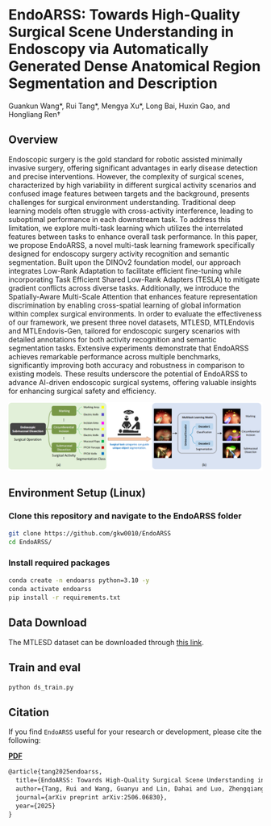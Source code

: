 # EndoARSS: Towards High-Quality Surgical Scene Understanding in Endoscopy via Automatically Generated Dense Anatomical Region Segmentation and Description
Guankun Wang*, Rui Tang*, Mengya Xu*, Long Bai, Huxin Gao, and Hongliang Ren† <br/>

## Overview
Endoscopic surgery is the gold standard for robotic assisted minimally invasive surgery, offering significant advantages in early disease detection and precise interventions. However, the complexity of surgical scenes, characterized by high variability in different surgical activity scenarios and confused image features between targets and the background, presents challenges for surgical environment understanding. Traditional deep learning models often struggle with cross-activity interference, leading to suboptimal performance in each downstream task. To address this limitation, we explore multi-task learning which utilizes the interrelated features between tasks to enhance overall task performance. In this paper, we propose EndoARSS, a novel multi-task learning framework specifically
designed for endoscopy surgery activity recognition and semantic segmentation. Built upon the DINOv2 foundation model, our approach integrates Low-Rank Adaptation to facilitate efficient fine-tuning while incorporating Task Efficient Shared Low-Rank Adapters (TESLA) to mitigate gradient conflicts across diverse tasks. Additionally, we introduce the Spatially-Aware Multi-Scale Attention that enhances feature representation discrimination by enabling cross-spatial learning of global information within complex surgical environments. In order to evaluate the effectiveness of our framework, we present three novel datasets, MTLESD, MTLEndovis and MTLEndovis-Gen, tailored for endoscopic surgery scenarios with detailed annotations for both activity recognition and semantic segmentation tasks. Extensive experiments demonstrate that EndoARSS achieves remarkable performance across multiple benchmarks, significantly improving both accuracy and robustness in comparison to existing models. These results underscore the potential of EndoARSS to advance AI-driven endoscopic surgical systems, offering valuable insights
for enhancing surgical safety and efficiency.

<p align="center">
  <img
    width="1000"
    src="./examples/intro.png"
  >
</p>

## Environment Setup (Linux)

### Clone this repository and navigate to the EndoARSS folder

```bash
git clone https://github.com/gkw0010/EndoARSS
cd EndoARSS/
```

### Install required packages

   ```bash
   conda create -n endoarss python=3.10 -y
   conda activate endoarss
   pip install -r requirements.txt
   ```

## Data Download
The MTLESD dataset can be downloaded through [this link](https://mycuhk-my.sharepoint.com/:f:/g/personal/1155180074_link_cuhk_edu_hk/Eo_sCGxP1ZRKu72NT10fQhkBrJCg9brRs_D_peG7EaxPIg?e=nVvOyQ).

## Train and eval

```bash
python ds_train.py
```

## Citation

If you find ``EndoARSS`` useful for your research or development, please cite the following:

[**PDF**](https://arxiv.org/pdf/2506.06830)

```latex
@article{tang2025endoarss,
  title={EndoARSS: Towards High-Quality Surgical Scene Understanding in Endoscopy via Automatically Generated Dense Anatomical Region Segmentation and Description},
  author={Tang, Rui and Wang, Guanyu and Lin, Dahai and Luo, Zhengqiang and Ye, Chengliang and Song, Jinzhong and Lin, Haibin and Yu, Lei and Zhang, Zhi},
  journal={arXiv preprint arXiv:2506.06830},
  year={2025}
}


